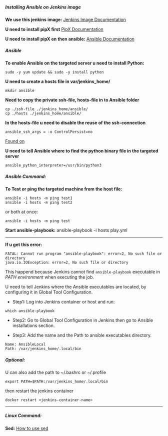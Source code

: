 ##### Installing Ansible on Jenkins image

**We use this jenkins image:**
[Jenkins Image Documentation](https://github.com/jenkinsci/docker/blob/master/README.md)

**U need to install pipX first**
[PipX Documentation](https://pipx.pypa.io/stable/)

**U need to install pipX en then ansible:**
[Ansible Documentation](https://docs.ansible.com/ansible/latest/installation_guide/intro_installation.html)

##### Ansible

**To enable Ansible on the targeted server u need to install Python:**
```
sudo -y yum update && sudo -y install python
```

**U need to create a hosts file in var/jenkins_home/**
```
mkdir ansible
```

**Need to copy the private ssh-file, hosts-file in to Ansible folder**
```
cp ./ssh-file ./jenkins_home/ansible/
cp ./hosts ./jenkins_home/ansible/
```

**In the hosts-file u need to disable the reuse of the ssh-connection**
```
ansible_ssh_args = -o ControlPersist=no
```
[Found on](https://stackoverflow.com/questions/78875678/jenkins-docker-container-ansible-fails-to-connect-via-ssh-when-run-via-jenkins)

**U need to tell Ansible where to find the python binary file in the targeted server**
```
ansible_python_interpreter=/usr/bin/python3
```

##### Ansible Command:
**To Test or ping the targeted machine from the host file:**
```
ansible -i hosts -m ping test1
ansible -i hosts -m ping test2
```
or both at once:
```
ansible -i hosts -m ping test
```

**Start ansible-playbook:**
ansible-playbook -i hosts play.yml

---

**If u get this error:**
```
FATAL: Cannot run program "ansible-playbook": error=2, No such file or directory
java.io.IOException: error=2, No such file or directory
```
This happend because Jenkins cannot find `ansible-playbook` executable in *PATH environment* when executing the job.

U need to tell Jenkins where the Ansible executables are located, by configuring it in Global Tool Configuration.

- Step1:
Log into Jenkins container or host and run:
```
which ansible-playbook
```
- Step2:
Go to Global Tool Configuration in Jenkins then go to Ansible installations section.

- Step3:
Add the name and the Path to ansible executables directory.
```
Name: AnsibleLocal
Path: /var/jenkins_home/.local/bin
```

##### Optional:
U can also add the path to ~/.bashrc or ~/.profile
```
export PATH=$PATH:/var/jenkins_home/.local/bin
```
then restart the jenkins container
```
docker restart <jenkins-container-name>
```

---

##### Linux Command:
**Sed:**
[How to use sed](https://www.geeksforgeeks.org/sed-command-in-linux-unix-with-examples/)